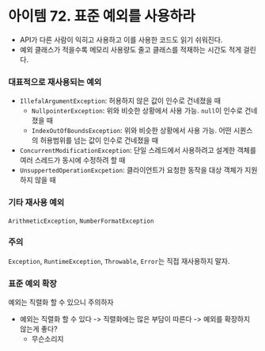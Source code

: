 # 아이템 72. 표준 예외를 사용하라
- API가 다른 사람이 익히고 사용하고 이를 사용한 코드도 읽기 쉬워진다.
- 예외 클래스가 적을수록 메모리 사용량도 줄고 클래스를 적재하는 시간도 적게 걸린다.

### 대표적으로 재사용되는 예외
- `IllefalArgumentException`: 허용하지 않은 값이 인수로 건네졌을 때
  - `NullpointerException`: 위와 비슷한 상황에서 사용 가능. `null`이 인수로 건네졌을 때
  - `IndexOutOfBoundsException`: 위와 비슷한 상황에서 사용 가능. 어떤 시퀀스의 허용범위를 넘는 값이 인수로 건네졌을 때
- `ConcurrentModificationException`: 단일 스레드에서 사용하려고 설계한 객체를 여러 스레드가 동시에 수정하려 할 때
- `UnsuppertedOperationExcpetion`: 클라이언트가 요청한 동작을 대상 객체가 지원하지 않을 때

### 기타 재사용 예외
`ArithmeticException`, `NumberFormatException`

### 주의
`Exception`, `RuntimeException`, `Throwable`, `Error`는 직접 재사용하지 말자. 

### 표준 예외 확장
예외는 직렬화 할 수 있으니 주의하자
- 예외는 직렬화 할 수 있다 -> 직렬화에는 많은 부담이 따른다 -> 예외를 확장하지 않는게 좋다?
  - 무슨소리지
